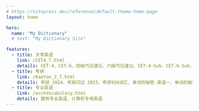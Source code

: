 ```yaml
---
# https://vitepress.dev/reference/default-theme-home-page
layout: home

hero:
  name: "My Dictionary"
  # text: "My Dictionary Site"

features:
  - title: 大学英语
    link: /CET4_T.html
    details: CET-4、CET-6、四级巧记速记、六级巧记速记、CET-4-Sub、CET-6-Sub、专四、专八、专升本3000词
  - title: 考研
    link: /KaoYan_3_T.html
    details: 考研 2024、考研闪过 2023、考研926词汇、单词的秘密-英语一、单词的秘密-英语二、2024考研英语hongbaoshu(上)、2024考研英语hongbaoshu(下)
  - title: 专业英语
    link: /archVocabulary.html
    details: 建筑专业英语、计算机专用英语
---
```

